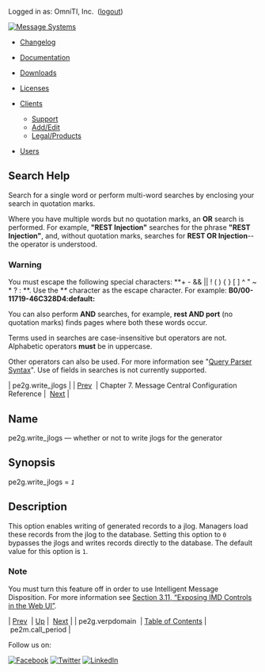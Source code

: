 Logged in as: OmniTI, Inc.  ([logout](https://support.messagesystems.com/logout.php))

[![Message Systems](https://support.messagesystems.com/images/ms-white205.png)](https://support.messagesystems.com/start.php) 

*   [Changelog](https://support.messagesystems.com/start.php?show=changelog)
*   [Documentation](https://support.messagesystems.com/docs/)
*   [Downloads](https://support.messagesystems.com/start.php)

*   [Licenses](https://support.messagesystems.com/license_summary.php)
*   <a href="">Clients</a>
    *   [Support](https://support.messagesystems.com/cs.php)
    *   [Add/Edit](https://support.messagesystems.com/edit_client.php)
    *   [Legal/Products](https://support.messagesystems.com/edit_products.php)
*   [Users](https://support.messagesystems.com/edit_customer.php)

## Search Help

Search for a single word or perform multi-word searches by enclosing your search in quotation marks.

Where you have multiple words but no quotation marks, an **OR** search is performed. For example, **"REST Injection"** searches for the phrase **"REST Injection"**, and, without quotation marks, searches for **REST OR Injection**--the operator is understood.

### Warning

You must escape the following special characters: **+ - && || ! ( ) { } [ ] ^ " ~ * ? : \**. Use the **\** character as the escape character. For example: **B0/00-11719-46C328D4\:default\:**

You can also perform **AND** searches, for example, **rest AND port** (no quotation marks) finds pages where both these words occur.

Terms used in searches are case-insensitive but operators are not. Alphabetic operators **must** be in uppercase.

Other operators can also be used. For more information see "[Query Parser Syntax](https://lucene.apache.org/core/old_versioned_docs/versions/3_0_0/queryparsersyntax.html)". Use of fields in searches is not currently supported.

| pe2g.write_jlogs |
| [Prev](conf.mcg.pe2g.verpdomain.php)  | Chapter 7. Message Central Configuration Reference |  [Next](conf.pe2m.call_period.php) |

<a name="conf.mcg.pe2g.write_jlogs"></a>
## Name

pe2g.write_jlogs — whether or not to write jlogs for the generator

## Synopsis

pe2g.write_jlogs = *`1`*

<a name="idp2003504"></a>
## Description

This option enables writing of generated records to a jlog. Managers load these records from the jlog to the database. Setting this option to `0` bypasses the jlogs and writes records directly to the database. The default value for this option is `1`.

### Note

You must turn this feature off in order to use Intelligent Message Disposition. For more information see [Section 3.11, “Exposing IMD Controls in the Web UI”](mc-post-installation.enabling.imd.php "3.11. Exposing IMD Controls in the Web UI").

| [Prev](conf.mcg.pe2g.verpdomain.php)  | [Up](mc.conf.php) |  [Next](conf.pe2m.call_period.php) |
| pe2g.verpdomain  | [Table of Contents](index.php) |  pe2m.call_period |

Follow us on:

[![Facebook](https://support.messagesystems.com/images/icon-facebook.png)](http://www.facebook.com/messagesystems) [![Twitter](https://support.messagesystems.com/images/icon-twitter.png)](http://twitter.com/#!/MessageSystems) [![LinkedIn](https://support.messagesystems.com/images/icon-linkedin.png)](http://www.linkedin.com/company/message-systems)